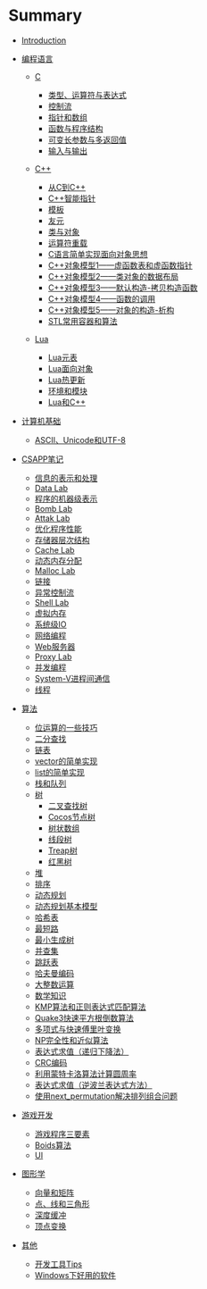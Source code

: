 # Summary

* [Introduction](README.md)

* [编程语言]()
    * [C]()
        * [类型、运算符与表达式](/programming_language/C/类型、运算符与表达式.md)
        * [控制流](/programming_language/C/控制流.md)
        * [指针和数组](/programming_language/C/指针和数组.md)
        * [函数与程序结构](/programming_language/C/函数与程序结构.md)
        * [可变长参数与多返回值](/programming_language/C/可变长参数与多返回值.md)
        * [输入与输出](/programming_language/C/输入与输出.md)

    * [C++]()
        * [从C到C++](/programming_language/Cpp/从C到C++.md)
        * [C++智能指针](/programming_language/Cpp/C++智能指针.md)
        * [模板](/programming_language/Cpp/模板.md)
        * [友元](/programming_language/Cpp/友元.md)
        * [类与对象](/programming_language/Cpp/类与对象.md)
        * [运算符重载](/programming_language/Cpp/运算符重载.md)
        * [C语言简单实现面向对象思想](/programming_language/Cpp/C语言简单实现面向对象思想.md)
        * [C++对象模型1——虚函数表和虚函数指针](/programming_language/Cpp/C++对象模型1——虚函数表和虚函数指针.md)
        * [C++对象模型2——类对象的数据布局](/programming_language/Cpp/C++对象模型2——类对象的数据布局.md)
        * [C++对象模型3——默认构造-拷贝构造函数](/programming_language/Cpp/C++对象模型3——默认构造-拷贝构造函数.md)
        * [C++对象模型4——函数的调用](/programming_language/Cpp/C++对象模型4——函数的调用.md)
        * [C++对象模型5——对象的构造-析构](/programming_language/Cpp/C++对象模型5——对象的构造-析构.md)
        * [STL常用容器和算法](/programming_language/Cpp/STL常用容器和算法.md)


    * [Lua]()
        * [Lua元表](/programming_language/Lua/Lua元表.md)
        * [Lua面向对象](/programming_language/Lua/Lua面向对象.md)
        * [Lua热更新](/programming_language/Lua/Lua热更新.md)
        * [环境和模块](/programming_language/Lua/环境和模块.md)
        * [Lua和C++](/programming_language/Lua/Lua和C++.md)

* [计算机基础]()
    * [ASCII、Unicode和UTF-8](/basic/ascii_utf_8.md)

* [CSAPP笔记]()
    * [信息的表示和处理](/CSAPP/信息的表示和处理.md)
    * [Data Lab](/CSAPP/Data-Lab.md)
    * [程序的机器级表示](/CSAPP/程序的机器级表示.md)
    * [Bomb Lab](/CSAPP/Bomb-Lab.md)
    * [Attak Lab](/CSAPP/Attack-Lab.md)
    * [优化程序性能](/CSAPP/优化程序性能.md)
    * [存储器层次结构](/CSAPP/存储器层次结构.md)
    * [Cache Lab](/CSAPP/Cache-Lab.md)
    * [动态内存分配](/CSAPP/动态内存分配.md)
    * [Malloc Lab](/CSAPP/Malloc-Lab.md)
    * [链接](/CSAPP/链接.md)
    * [异常控制流](/CSAPP/异常控制流.md)
    * [Shell Lab](/CSAPP/Shell-Lab.md)
    * [虚拟内存](/CSAPP/虚拟内存.md)
    * [系统级IO](/CSAPP/系统级IO.md)
    * [网络编程](/CSAPP/网络编程.md)
    * [Web服务器](/CSAPP/Web服务器.md)
    * [Proxy Lab](/CSAPP/Proxy-Lab.md)
    * [并发编程](/CSAPP/并发编程.md)
    * [System-V进程间通信](/CSAPP/System-V进程间通信.md)
    * [线程](/CSAPP/线程.md)

* [算法]()
    * [位运算的一些技巧](/algorithm/位运算的一些技巧.md)
    * [二分查找](/algorithm/二分查找.md)
    * [链表](/algorithm/链表.md)
    * [vector的简单实现](/algorithm/vector的简单实现.md)
    * [list的简单实现](/algorithm/list的简单实现.md)
    * [栈和队列](/algorithm/栈和队列.md)
    * [树]()
        * [二叉查找树](/algorithm/二叉查找树.md)
        * [Cocos节点树](/algorithm/Cocos节点树.md)
        * [树状数组](/algorithm/树状数组.md)
        * [线段树](/algorithm/线段树.md)
        * [Treap树](/algorithm/tree/Treap树.md)
        * [红黑树](/algorithm/红黑树.md)
    * [堆](/algorithm/堆.md)
    * [排序](/algorithm/sort.md)
    * [动态规划](/algorithm/DP.md)
    * [动态规划基本模型](/algorithm/动态规划基本模型.md)
    * [哈希表](/algorithm/哈希表.md)
    * [最短路](/algorithm/最短路.md)
    * [最小生成树](/algorithm/最小生成树.md)
    * [并查集](/algorithm/并查集.md)
    * [跳跃表](/algorithm/跳跃表.md)
    * [哈夫曼编码](/algorithm/哈夫曼编码.md)
    * [大整数运算](/algorithm/大整数运算.md)
    * [数学知识](/algorithm/数学知识.md)
    * [KMP算法和正则表达式匹配算法](/algorithm/KMP算法和正则表达式匹配算法.md)
    * [Quake3快速平方根倒数算法](/algorithm/Quake3快速平方根倒数算法.md)
    * [多项式与快速傅里叶变换](/algorithm/多项式与快速傅里叶变换.md)
    * [NP完全性和近似算法](/algorithm/NP完全性和近似算法.md)
    * [表达式求值（递归下降法）](/algorithm/表达式求值（递归下降法）.md)
    * [CRC编码](/algorithm/CRC编码.md)
    * [利用蒙特卡洛算法计算圆周率](/algorithm/利用蒙特卡洛算法计算圆周率.md)
    * [表达式求值（逆波兰表达式方法）](/algorithm/表达式求值（逆波兰表达式方法）.md)
    * [使用next_permutation解决排列组合问题](/algorithm/使用next_permutation解决排列组合问题.md)
    
    

* [游戏开发]()
    * [游戏程序三要素](/game_development/game_loop.md)
    * [Boids算法](/game_development/Boids算法.md)
    * [UI](/game_development/UI.md)

* [图形学]()
    * [向量和矩阵](/game_development/CG/向量和矩阵.md)
    * [点、线和三角形](/game_development/CG/点、线和三角形.md)
    * [深度缓冲](/game_development/CG/深度缓冲.md)
    * [顶点变换](/game_development/CG/顶点变换.md)

* [其他]()
    * [开发工具Tips](/other/开发工具Tips.md)
    * [Windows下好用的软件](/other/Windows下好用的软件.md)